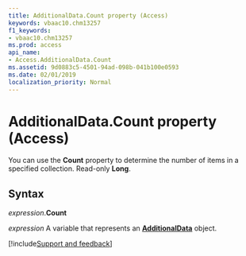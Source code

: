 ```yaml
---
title: AdditionalData.Count property (Access)
keywords: vbaac10.chm13257
f1_keywords:
- vbaac10.chm13257
ms.prod: access
api_name:
- Access.AdditionalData.Count
ms.assetid: 9d0883c5-4501-94ad-098b-041b100e0593
ms.date: 02/01/2019
localization_priority: Normal
---
```



# AdditionalData.Count property (Access)

You can use the **Count** property to determine the number of items in a specified collection. Read-only **Long**.


## Syntax

_expression_.**Count**

_expression_ A variable that represents an **[AdditionalData](Access.AdditionalData.md)** object.




[!include[Support and feedback](~/includes/feedback-boilerplate.md)]